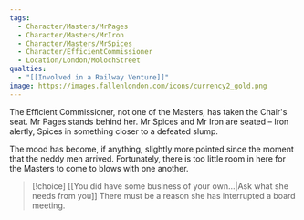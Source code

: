 ```yaml
---
tags:
  - Character/Masters/MrPages
  - Character/Masters/MrIron
  - Character/Masters/MrSpices
  - Character/EfficientCommissioner
  - Location/London/MolochStreet
qualties:
  - "[[Involved in a Railway Venture]]"
image: https://images.fallenlondon.com/icons/currency2_gold.png
---
```


The Efficient Commissioner, not one of the Masters, has taken the Chair's seat. Mr Pages stands behind her. Mr Spices and Mr Iron are seated – Iron alertly, Spices in something closer to a defeated slump.

The mood has become, if anything, slightly more pointed since the moment that the neddy men arrived. Fortunately, there is too little room in here for the Masters to come to blows with one another.


> [!choice] [[You did have some business of your own...|Ask what she needs from you]]
> There must be a reason she has interrupted a board meeting.

